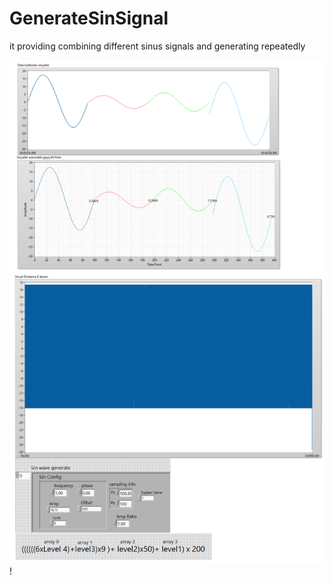 # GenerateSinSignal

it providing combining different sinus signals and generating repeatedly

![](/Readme.png)!

